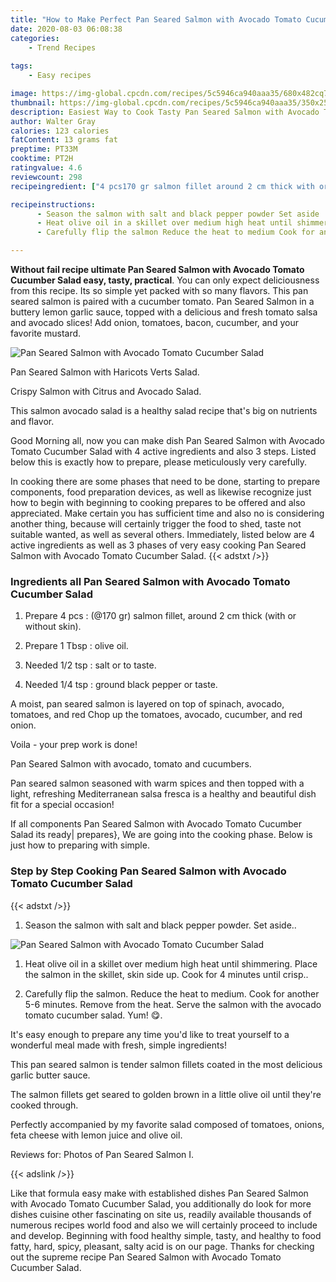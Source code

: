 ```yaml
---
title: "How to Make Perfect Pan Seared Salmon with Avocado Tomato Cucumber Salad"
date: 2020-08-03 06:08:38
categories:
    - Trend Recipes
    
tags:
    - Easy recipes

image: https://img-global.cpcdn.com/recipes/5c5946ca940aaa35/680x482cq70/pan-seared-salmon-with-avocado-tomato-cucumber-salad-recipe-main-photo.jpg
thumbnail: https://img-global.cpcdn.com/recipes/5c5946ca940aaa35/350x250cq70/pan-seared-salmon-with-avocado-tomato-cucumber-salad-recipe-main-photo.jpg
description: Easiest Way to Cook Tasty Pan Seared Salmon with Avocado Tomato Cucumber Salad with 4 ingredients and 3 stages of easy cooking.
author: Walter Gray
calories: 123 calories
fatContent: 13 grams fat
preptime: PT33M
cooktime: PT2H
ratingvalue: 4.6
reviewcount: 298
recipeingredient: ["4 pcs170 gr salmon fillet around 2 cm thick with or without skin", "1 Tbspolive oil", "1/2 tspsalt or to taste", "1/4 tspground black pepper or taste"]

recipeinstructions: 
      - Season the salmon with salt and black pepper powder Set aside 
      - Heat olive oil in a skillet over medium high heat until shimmering Place the salmon in the skillet skin side up Cook for 4 minutes until crisp 
      - Carefully flip the salmon Reduce the heat to medium Cook for another 56 minutes Remove from the heat Serve the salmon with the avocado tomato cucumber salad Yum 

---
```




**Without fail recipe ultimate Pan Seared Salmon with Avocado Tomato Cucumber Salad easy, tasty, practical**. You can only expect deliciousness from this recipe. Its so simple yet packed with so many flavors. This pan seared salmon is paired with a cucumber tomato. Pan Seared Salmon in a buttery lemon garlic sauce, topped with a delicious and fresh tomato salsa and avocado slices! Add onion, tomatoes, bacon, cucumber, and your favorite mustard.


![Pan Seared Salmon with Avocado Tomato Cucumber Salad](https://img-global.cpcdn.com/recipes/5c5946ca940aaa35/680x482cq70/pan-seared-salmon-with-avocado-tomato-cucumber-salad-recipe-main-photo.jpg "Pan Seared Salmon with Avocado Tomato Cucumber Salad")



Pan Seared Salmon with Haricots Verts Salad.

Crispy Salmon with Citrus and Avocado Salad.

This salmon avocado salad is a healthy salad recipe that&#39;s big on nutrients and flavor.


Good Morning all, now you can make dish Pan Seared Salmon with Avocado Tomato Cucumber Salad with 4 active ingredients and also 3 steps. Listed below this is exactly how to prepare, please meticulously very carefully.

In cooking there are some phases that need to be done, starting to prepare components, food preparation devices, as well as likewise recognize just how to begin with beginning to cooking prepares to be offered and also appreciated. Make certain you has sufficient time and also no is considering another thing, because will certainly trigger the food to shed, taste not suitable wanted, as well as several others. Immediately, listed below are 4 active ingredients as well as 3 phases of very easy cooking Pan Seared Salmon with Avocado Tomato Cucumber Salad.
{{< adstxt />}}

### Ingredients all Pan Seared Salmon with Avocado Tomato Cucumber Salad


1. Prepare 4 pcs : (@170 gr) salmon fillet, around 2 cm thick (with or without skin).

1. Prepare 1 Tbsp : olive oil.

1. Needed 1/2 tsp : salt or to taste.

1. Needed 1/4 tsp : ground black pepper or taste.


A moist, pan seared salmon is layered on top of spinach, avocado, tomatoes, and red Chop up the tomatoes, avocado, cucumber, and red onion.

Voila - your prep work is done!

Pan Seared Salmon with avocado, tomato and cucumbers.

Pan seared salmon seasoned with warm spices and then topped with a light, refreshing Mediterranean salsa fresca is a healthy and beautiful dish fit for a special occasion!


If all components Pan Seared Salmon with Avocado Tomato Cucumber Salad its ready| prepares}, We are going into the cooking phase. Below is just how to preparing with simple.

### Step by Step Cooking Pan Seared Salmon with Avocado Tomato Cucumber Salad

{{< adstxt />}}


1. Season the salmon with salt and black pepper powder. Set aside..



![Pan Seared Salmon with Avocado Tomato Cucumber Salad](https://img-global.cpcdn.com/steps/ab1bbc9781ba45fe/160x128cq70/pan-seared-salmon-with-avocado-tomato-cucumber-salad-recipe-step-1-photo.jpg" "Pan Seared Salmon with Avocado Tomato Cucumber Salad")



1. Heat olive oil in a skillet over medium high heat until shimmering. Place the salmon in the skillet, skin side up. Cook for 4 minutes until crisp..



1. Carefully flip the salmon. Reduce the heat to medium. Cook for another 5-6 minutes. Remove from the heat. Serve the salmon with the avocado tomato cucumber salad. Yum! 😋.




It&#39;s easy enough to prepare any time you&#39;d like to treat yourself to a wonderful meal made with fresh, simple ingredients!

This pan seared salmon is tender salmon fillets coated in the most delicious garlic butter sauce.

The salmon fillets get seared to golden brown in a little olive oil until they&#39;re cooked through.

Perfectly accompanied by my favorite salad composed of tomatoes, onions, feta cheese with lemon juice and olive oil.

Reviews for: Photos of Pan Seared Salmon I.


{{< adslink />}}

Like that formula easy make with established dishes Pan Seared Salmon with Avocado Tomato Cucumber Salad, you additionally do look for more dishes cuisine other fascinating on site us, readily available thousands of numerous recipes world food and also we will certainly proceed to include and develop. Beginning with food healthy simple, tasty, and healthy to food fatty, hard, spicy, pleasant, salty acid is on our page. Thanks for checking out the supreme recipe Pan Seared Salmon with Avocado Tomato Cucumber Salad.
